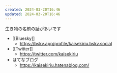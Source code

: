 ```yaml
---
created: 2024-03-20T16:46
updated: 2024-03-20T16:46
---
```


生き物の名前の話が多いです

- [[Bluesky]]
  - https://bsky.app/profile/kaisekiriu.bsky.social
- [[Twitter]]
  - https://twitter.com/kaisekiriu
- はてなブログ
  - https://kaisekiriu.hatenablog.com/